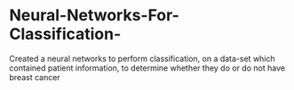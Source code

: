 # Neural-Networks-For-Classification-
Created a neural networks to perform classification, on a data-set which contained patient information, to determine whether they do or do not have breast cancer
